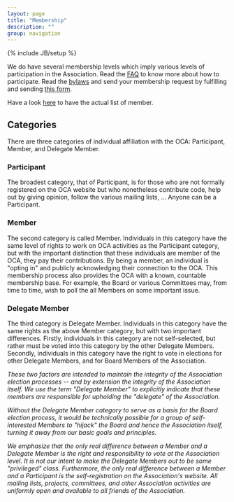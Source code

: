 ```yaml
---
layout: page
title: "Membership"
description: ""
group: navigation
---
```

{% include JB/setup %}


We do have several membership levels which imply various levels of participation in the Association. Read the [FAQ](../04_faq.html) to know more about how to participate. Read the [bylaws](../05_bylaws.html) and send your membership request by fulfilling and sending [this form](https://docs.google.com/forms/d/1uYhoEga_Lc-kUDobRpNP09L4lTHqya51ZlyZPlh31Eg/viewform).

Have a look [here](member_list.html) to have the actual list of member.

## Categories

There are three categories of individual affiliation with the OCA: Participant, Member, and Delegate Member.

### Participant

The broadest category, that of Participant, is for those who are not formally registered on the OCA website but who nonetheless contribute code, help out by giving opinion, follow the various mailing lists, ... Anyone can be a Participant.

### Member

The second category is called Member. Individuals in this category have the same level of rights to work on OCA activities as the Participant category, but with the important distinction that these individuals are member of the OCA, they pay their contributions. 
By being a member, an individual is "opting in" and publicly acknowledging their connection to the OCA. This membership process also provides the OCA with a known, countable membership base. For example, the Board or various Committees may, from time to time, wish to poll the all Members on some important issue.

### Delegate Member

The third category is Delegate Member. Individuals in this category have the same rights as the above Member category, but with two important differences. Firstly, individuals in this category are not self-selected, but rather must be voted into this category by the other Delegate Members. Secondly, individuals in this category have the right to vote in elections for other Delegate Members, and for Board Members of the Association.

*These two factors are intended to maintain the integrity of the Association election processes -- and by extension the integrity of the Association itself. We use the term "Delegate Member" to explicitly indicate that these members are responsible for upholding the "delegate" of the Association.*

*Without the Delegate Member category to serve as a basis for the Board election process, it would be technically possible for a group of self-interested Members to "hijack" the Board and hence the Association itself, turning it away from our basic goals and principles.*

*We emphasize that the only real difference between a Member and a Delegate Member is the right and responsibility to vote at the Association level. It is not our intent to make the Delegate Members out to be some "privileged" class. Furthermore, the only real difference between a Member and a Participant is the self-registration on the Association's website. All mailing lists, projects, committees, and other Association activities are uniformly open and available to all friends of the Association.*


